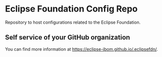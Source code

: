 # Eclipse Foundation Config Repo

Repository to host configurations related to the Eclipse Foundation.

## Self service of your GitHub organization

You can find more information at <https://eclipse-jbom.github.io/.eclipsefdn/>.
